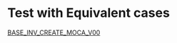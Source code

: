 # Test with Equivalent cases

[BASE_INV_CREATE_MOCA_V00](/Tests/BASE_INV_CREATE_MOCA_V001/readme.md)
